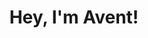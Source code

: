 <h1 align="center">Hey, I'm Avent!</h1>
<!-- <p align="center">
  ZeppOS Developer Ecosystems Engineer and 3rd Year CS Student @ UC Irvine
</p>

<p align="center">
  <a href="https://www.linkedin.com/in/avent-chiu/">
    <img src="https://img.shields.io/badge/linkedin-%230077B5.svg?&style=for-the-badge&logo=linkedin&logoColor=white" />
  </a>&nbsp;&nbsp;
  <a href="https://siravent.github.io/">
    <img src="https://img.shields.io/badge/website-000000?style=for-the-badge&logo=About.me&logoColor=white" />        
  </a>&nbsp;&nbsp;
</p>

You can catch me developing web-applications or studying. I'm very passionate in front-end development, game design, and UI/UX design! I enjoy working out, gaming, muay thai, and **COOKING**! 🤤

Fun Fact: I was the top 48 Bomb King in Paladins during Beta

📃 [Resume](https://siravent.github.io/resume.pdf)!




**sirAvent/sirAvent** is a ✨ _special_ ✨ repository because its `README.md` (this file) appears on your GitHub profile.

Here are some ideas to get you started:

- 🔭 I’m currently working on ...
- 🌱 I’m currently learning ...
- 👯 I’m looking to collaborate on ...
- 🤔 I’m looking for help with ...
- 💬 Ask me about ...
- 📫 How to reach me: ...
- 😄 Pronouns: ...
- ⚡ Fun fact: ...
-->

